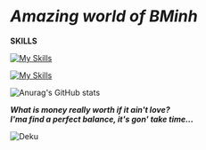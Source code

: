 # _Amazing world of BMinh_

**SKILLS**

[![My Skills](https://skillicons.dev/icons?i=c,cpp,java,py,github,git,vscode)](https://skillicons.dev)

[![My Skills](https://skillicons.dev/icons?i=html,css,js,bootstrap,figma,ps)](https://skillicons.dev)


![Anurag's GitHub stats](https://github-readme-stats.vercel.app/api?username=Entes-steinla&show_icons=true&theme=github_dark)

__*What is money really worth if it ain't love?*__  
__*I'ma find a perfect balance, it's gon' take time...*__

![Deku](https://i.pinimg.com/564x/cb/bc/0f/cbbc0fd08b18cb06956a463416c0fc09.jpg)
